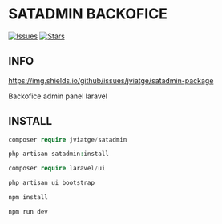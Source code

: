 SATADMIN BACKOFICE
========

[![Issues](https://img.shields.io/github/issues/jviatge/satadmin-package)](https://github.com/jviatge/satadmin-package/issues)
[![Stars](https://img.shields.io/github/stars/jviatge/satadmin-package)](https://github.com/jviatge/satadmin-package/star)


## INFO ## 

https://img.shields.io/github/issues/jviatge/satadmin-package

Backofice admin panel laravel

## INSTALL ## 
```php
composer require jviatge/satadmin

php artisan satadmin:install

composer require laravel/ui

php artisan ui bootstrap

npm install

npm run dev

```


